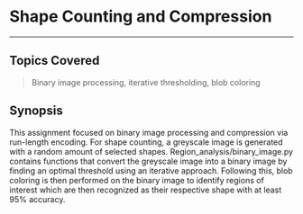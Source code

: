 # Shape Counting and Compression
---
## Topics Covered
> Binary image processing, iterative thresholding, blob coloring

## Synopsis
This assignment focused on binary image processing and compression via run-length encoding.
For shape counting, a greyscale image is generated with a random amount of selected shapes. Region_analysis/binary_image.py contains functions that convert the greyscale image into a binary image by finding an optimal threshold using an iterative approach.
Following this, blob coloring is then performed on the binary image to identify regions of interest which are then recognized as their respective shape with at least 95% accuracy.
